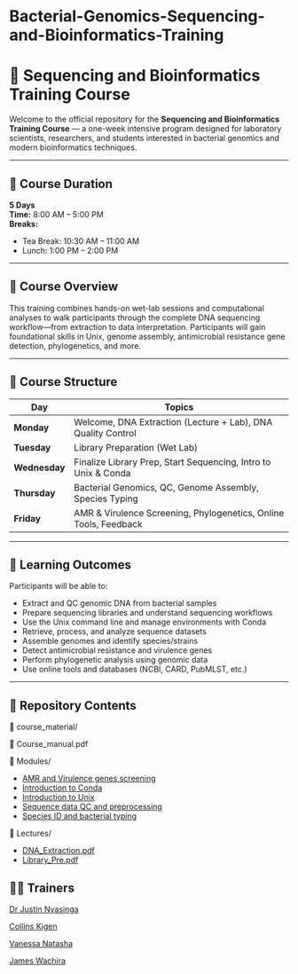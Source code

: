 # Bacterial-Genomics-Sequencing-and-Bioinformatics-Training
# 🧬 Sequencing and Bioinformatics Training Course

Welcome to the official repository for the **Sequencing and Bioinformatics Training Course** — a one-week intensive program designed for laboratory scientists, researchers, and students interested in bacterial genomics and modern bioinformatics techniques.

---

## 📅 Course Duration

**5 Days**  
**Time:** 8:00 AM – 5:00 PM  
**Breaks:**  
- Tea Break: 10:30 AM – 11:00 AM  
- Lunch: 1:00 PM – 2:00 PM

---

## 📘 Course Overview

This training combines hands-on wet-lab sessions and computational analyses to walk participants through the complete DNA sequencing workflow—from extraction to data interpretation. Participants will gain foundational skills in Unix, genome assembly, antimicrobial resistance gene detection, phylogenetics, and more.

---

## 🧪 Course Structure

| Day       | Topics                                                                 |
|-----------|------------------------------------------------------------------------|
| **Monday**    | Welcome, DNA Extraction (Lecture + Lab), DNA Quality Control         |
| **Tuesday**   | Library Preparation (Wet Lab)                                       |
| **Wednesday** | Finalize Library Prep, Start Sequencing, Intro to Unix & Conda      |
| **Thursday**  | Bacterial Genomics, QC, Genome Assembly, Species Typing             |
| **Friday**    | AMR & Virulence Screening, Phylogenetics, Online Tools, Feedback    |

---

## 🧠 Learning Outcomes

Participants will be able to:

- Extract and QC genomic DNA from bacterial samples  
- Prepare sequencing libraries and understand sequencing workflows  
- Use the Unix command line and manage environments with Conda  
- Retrieve, process, and analyze sequence datasets  
- Assemble genomes and identify species/strains  
- Detect antimicrobial resistance and virulence genes  
- Perform phylogenetic analysis using genomic data  
- Use online tools and databases (NCBI, CARD, PubMLST, etc.)

---

## 📂 Repository Contents


📁 course_material/

📄 Course_manual.pdf

📁 Modules/

* [AMR and Virulence genes screening](https://github.com/AMR-Bioinformatics/Bacterial-Genomics-Sequencing-and-Bioinformatics-Training/tree/main/Modules/AMR%20and%20Virulence%20genes%20screening)
* [Introduction to Conda](https://github.com/AMR-Bioinformatics/Bacterial-Genomics-Sequencing-and-Bioinformatics-Training/tree/main/Modules/Introduction%20to%20Conda)
* [Introduction to Unix](https://github.com/AMR-Bioinformatics/Bacterial-Genomics-Sequencing-and-Bioinformatics-Training/tree/main/Modules/Introduction%20to%20Unix)
* [Sequence data QC and preprocessing](https://github.com/AMR-Bioinformatics/Bacterial-Genomics-Sequencing-and-Bioinformatics-Training/tree/main/Modules/Sequence%20data%20QC%20and%20preprocessing)
* [Species ID and bacterial typing](https://github.com/AMR-Bioinformatics/Bacterial-Genomics-Sequencing-and-Bioinformatics-Training/tree/main/Modules/Species%20ID%20and%20bacterial%20typing)

📁 Lectures/
* [DNA_Extraction.pdf]()
* [Library_Pre.pdf]()



## 🧑‍🏫 Trainers

[Dr Justin Nyasinga]()

[Collins Kigen](https://www.linkedin.com/in/collins-kigen-67b74910a/)

[Vanessa Natasha]()

[James Wachira]()
